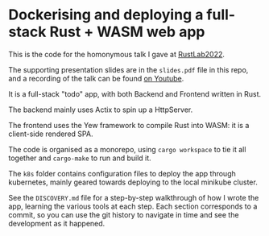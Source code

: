 # Dockerising and deploying a full-stack Rust + WASM web app

This is the code for the homonymous talk I gave at [RustLab2022](https://rustlab.it/).

The supporting presentation slides are in the `slides.pdf` file in this repo, and a recording of the talk can be found [on Youtube](https://www.youtube.com/watch?v=0geOH76BCbQ).

It is a full-stack "todo" app, with both Backend and Frontend written in Rust.

The backend mainly uses Actix to spin up a HttpServer.

The frontend uses the Yew framework to compile Rust into WASM: it is a client-side rendered SPA.

The code is organised as a monorepo, using `cargo workspace` to tie it all together and `cargo-make` to run and build it.

The `k8s` folder contains configuration files to deploy the app through kubernetes, mainly geared towards deploying to the local minikube cluster.

See the `DISCOVERY.md` file for a step-by-step walkthrough of how I wrote the app, learning the various tools at each step. Each section corresponds to a commit, so you can use the git history to navigate in time and see the development as it happened.
